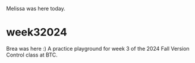 Melissa was here today.
# week32024
Brea was here :)
A practice playground for week 3 of the 2024 Fall Version Control class at BTC.
